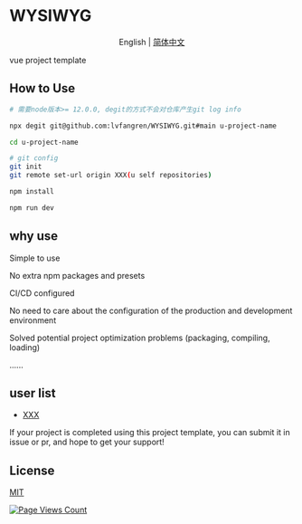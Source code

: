 # WYSIWYG

<p align="center">
  <span> English | </span> 
  <a href="README.md" rel="nofollow">简体中文</a>
</p>


vue project template
## How to Use

```bash
# 需要node版本>= 12.0.0, degit的方式不会对仓库产生git log info

npx degit git@github.com:lvfangren/WYSIWYG.git#main u-project-name

cd u-project-name

# git config
git init
git remote set-url origin XXX(u self repositories)

npm install

npm run dev

```

## why use

Simple to use

No extra npm packages and presets

CI/CD configured

No need to care about the configuration of the production and development environment

Solved potential project optimization problems (packaging, compiling, loading)

......
## user list

* [XXX](baidu.com)

If your project is completed using this project template, you can submit it in issue or pr, and hope to get your support!
## License

[MIT](./LICENSE)

[![Page Views Count](https://badges.toozhao.com/badges/01FKDN8FD225HYB35EYMWF2531/green.svg)](https://badges.toozhao.com/stats/01FKDN8FD225HYB35EYMWF2531 "Get your own page views count badge on badges.toozhao.com")
